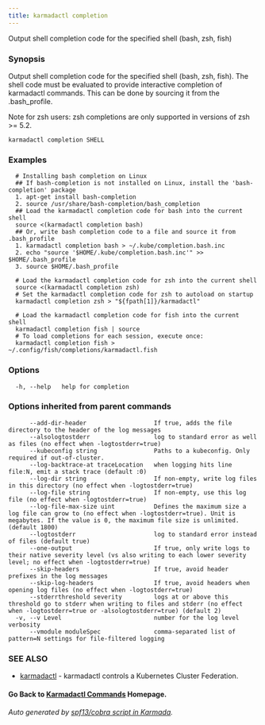 ```yaml
---
title: karmadactl completion
---
```


Output shell completion code for the specified shell (bash, zsh, fish)

### Synopsis

Output shell completion code for the specified shell (bash, zsh, fish). The shell code must be evaluated to provide interactive completion of karmadactl commands. This can be done by sourcing it from the .bash_profile.

 Note for zsh users: zsh completions are only supported in versions of zsh >= 5.2.

```
karmadactl completion SHELL
```

### Examples

```
  # Installing bash completion on Linux
  ## If bash-completion is not installed on Linux, install the 'bash-completion' package
  1. apt-get install bash-completion
  2. source /usr/share/bash-completion/bash_completion
  ## Load the karmadactl completion code for bash into the current shell
  source <(karmadactl completion bash)
  ## Or, write bash completion code to a file and source it from .bash_profile
  1. karmadactl completion bash > ~/.kube/completion.bash.inc
  2. echo "source '$HOME/.kube/completion.bash.inc'" >> $HOME/.bash_profile
  3. source $HOME/.bash_profile
  
  # Load the karmadactl completion code for zsh into the current shell
  source <(karmadactl completion zsh)
  # Set the karmadactl completion code for zsh to autoload on startup
  karmadactl completion zsh > "${fpath[1]}/karmadactl"
  
  # Load the karmadactl completion code for fish into the current shell
  karmadactl completion fish | source
  # To load completions for each session, execute once:
  karmadactl completion fish > ~/.config/fish/completions/karmadactl.fish
```

### Options

```
  -h, --help   help for completion
```

### Options inherited from parent commands

```
      --add-dir-header                   If true, adds the file directory to the header of the log messages
      --alsologtostderr                  log to standard error as well as files (no effect when -logtostderr=true)
      --kubeconfig string                Paths to a kubeconfig. Only required if out-of-cluster.
      --log-backtrace-at traceLocation   when logging hits line file:N, emit a stack trace (default :0)
      --log-dir string                   If non-empty, write log files in this directory (no effect when -logtostderr=true)
      --log-file string                  If non-empty, use this log file (no effect when -logtostderr=true)
      --log-file-max-size uint           Defines the maximum size a log file can grow to (no effect when -logtostderr=true). Unit is megabytes. If the value is 0, the maximum file size is unlimited. (default 1800)
      --logtostderr                      log to standard error instead of files (default true)
      --one-output                       If true, only write logs to their native severity level (vs also writing to each lower severity level; no effect when -logtostderr=true)
      --skip-headers                     If true, avoid header prefixes in the log messages
      --skip-log-headers                 If true, avoid headers when opening log files (no effect when -logtostderr=true)
      --stderrthreshold severity         logs at or above this threshold go to stderr when writing to files and stderr (no effect when -logtostderr=true or -alsologtostderr=true) (default 2)
  -v, --v Level                          number for the log level verbosity
      --vmodule moduleSpec               comma-separated list of pattern=N settings for file-filtered logging
```

### SEE ALSO

* [karmadactl](karmadactl.md)	 - karmadactl controls a Kubernetes Cluster Federation.

#### Go Back to [Karmadactl Commands](karmadactl_index.md) Homepage.


###### Auto generated by [spf13/cobra script in Karmada](https://github.com/karmada-io/karmada/tree/master/hack/tools/genkarmadactldocs).
